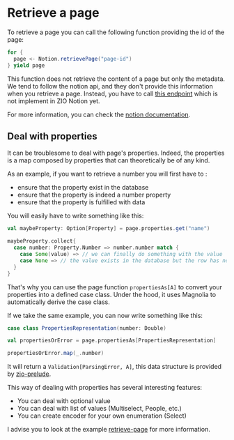 # Retrieve a page

To retrieve a page you can call the following function providing the id of the page:

```scala
for {
  page <- Notion.retrievePage("page-id")
} yield page
```

This function does not retrieve the content of a page but only the metadata. We tend to follow the notion api, and they
don't provide this information when you retrieve a page. Instead, you have to call
[this endpoint](https://developers.notion.com/reference/get-block-children) which is not implement in ZIO Notion yet.

For more information, you can check the [notion documentation](https://developers.notion.com/reference/retrieve-a-database).

## Deal with properties

It can be troublesome to deal with page's properties. Indeed, the properties is a map composed by properties that can 
theoretically be of any kind.

As an example, if you want to retrieve a number you will first have to : 
- ensure that the property exist in the database
- ensure that the property is indeed a number property
- ensure that the property is fulfilled with data

You will easily have to write something like this:

```scala
val maybeProperty: Option[Property] = page.properties.get("name")

maybeProperty.collect{
  case number: Property.Number => number.number match {
    case Some(value) => // we can finally do something with the value
    case None => // the value exists in the database but the row has no data in it
  }
}
```

That's why you can use the page function `propertiesAs[A]` to convert your properties into a defined case class.
Under the hood, it uses Magnolia to automatically derive the case class.

If we take the same example, you can now write something like this:

```scala
case class PropertiesRepresentation(number: Double)

val propertiesOrError = page.propertiesAs[PropertiesRepresentation]

propertiesOrError.map(_.number)
```

It will return a `Validation[ParsingError, A]`, this data structure is provided by 
[zio-prelude](https://zio.github.io/zio-prelude/docs/functionaldatatypes/validation).

This way of dealing with properties has several interesting features:
- You can deal with optional value
- You can deal with list of values (Multiselect, People, etc.)
- You can create encoder for your own enumeration (Select)

I advise you to look at the example 
[retrieve-page](https://github.com/univalence/zio-notion/tree/master/examples/retrieve-page) for more information.